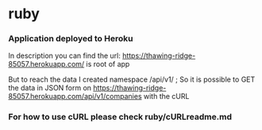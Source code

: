# ruby
### Application deployed to Heroku

In description you can find the url: https://thawing-ridge-85057.herokuapp.com/ is root of app

But to reach the data I created namespace /api/v1/ ; So it is possible to GET the data in JSON form on https://thawing-ridge-85057.herokuapp.com/api/v1/companies with the cURL

### For how to use cURL please check  ruby/cURLreadme.md 
